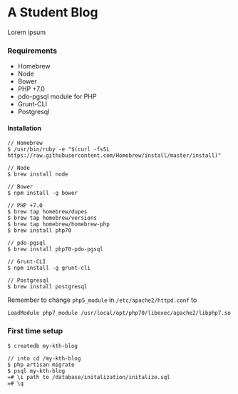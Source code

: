 # A Student Blog

Lorem ipsum

### Requirements

* Homebrew
* Node
* Bower
* PHP +7.0
* pdo-pgsql module for PHP
* Grunt-CLI
* Postgresql



#### Installation

```
// Homebrew
$ /usr/bin/ruby -e "$(curl -fsSL https://raw.githubusercontent.com/Homebrew/install/master/install)"

// Node
$ brew install node

// Bower
$ npm install -g bower

// PHP +7.0
$ brew tap homebrew/dupes
$ brew tap homebrew/versions
$ brew tap homebrew/homebrew-php
$ brew install php70

// pdo-pgsql
$ brew install php70-pdo-pgsql

// Grunt-CLI
$ npm install -g grunt-cli

// Postgresql
$ brew install postgresql
```

Remember to change `php5_module`  in `/etc/apache2/httpd.conf` to

```
LoadModule php7_module /usr/local/opt/php70/libexec/apache2/libphp7.so
```



### First time setup

```
$ createdb my-kth-blog

// into cd /my-kth-blog
$ php artisan migrate
$ psql my-kth-blog
=# \i path to /database/initalization/initalize.sql
=# \q


```

